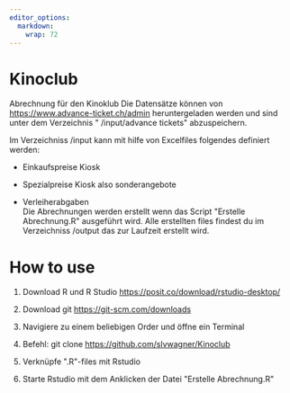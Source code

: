 ```yaml
---
editor_options: 
  markdown: 
    wrap: 72
---
```


# Kinoclub

Abrechnung für den Kinoklub Die Datensätze können von
<https://www.advance-ticket.ch/admin> heruntergeladen werden und sind
unter dem Verzeichnis " /input/advance tickets" abzuspeichern.

Im Verzeichniss /input kann mit hilfe von Excelfiles folgendes definiert
werden:

-   Einkaufspreise Kiosk

-   Spezialpreise Kiosk also sonderangebote

-   Verleiherabgaben\
    Die Abrechnungen werden erstellt wenn das Script "Erstelle
    Abrechnung.R" ausgeführt wird. Alle erstellten files findest du im
    Verzeichniss /output das zur Laufzeit erstellt wird.

# How to use

1.   Download R und R Studio
    <https://posit.co/download/rstudio-desktop/>

2.  Download git <https://git-scm.com/downloads>

3.  Navigiere zu einem beliebigen Order und öffne ein Terminal

4.  Befehl: git clone <https://github.com/slvwagner/Kinoclub>

5.  Verknüpfe ".R"-files mit Rstudio

6.  Starte Rstudio mit dem Anklicken der Datei "Erstelle Abrechnung.R"

